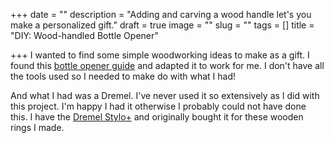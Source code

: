 +++
date = ""
description = "Adding and carving a wood handle let's you make a personalized gift."
draft = true
image = ""
slug = ""
tags = []
title = "DIY: Wood-handled Bottle Opener"

+++
I wanted to find some simple woodworking ideas to make as a gift. I found this [bottle opener guide](https://www.wwgoa.com/article/how-to-make-a-wood-handled-bottle-opener/) and adapted it to work for me. I don't have all the tools used so I needed to make do with what I had!

And what I had was a Dremel. I've never used it so extensively as I did with this project. I'm happy I had it otherwise I probably could not have done this. I have the [Dremel Stylo+](https://www.amazon.com/gp/product/B077Y86FKJ/ref=as_li_qf_asin_il_tl?ie=UTF8&tag=codybear0e-20&creative=9325&linkCode=as2&creativeASIN=B077Y86FKJ&linkId=29fecb7a6b7a887fcb2d7213a6c0deec) and originally bought it for these wooden rings I made.